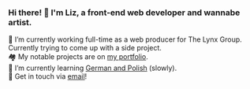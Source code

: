 ### Hi there! 👋 I'm Liz, a front-end web developer and wannabe artist.

🔭 I’m currently working full-time as a web producer for The Lynx Group. Currently trying to come up with a side project.<br>
🏘️ My notable projects are on [my portfolio](https://lizlorena.com).
<br>
🌱 I’m currently learning [German and Polish](http://duolingo.com/cozymaus) (slowly).
<br>
💬 Get in touch via [email](mailto:hello@lizlorena.com)!
